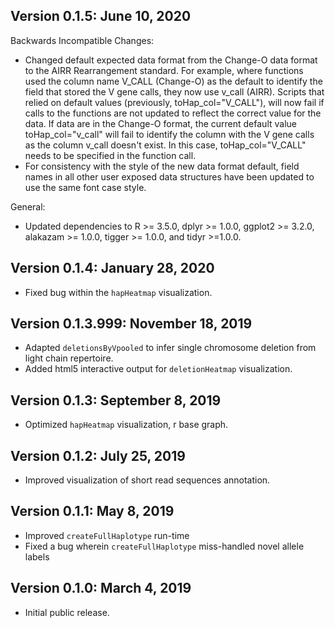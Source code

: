 Version 0.1.5: June 10, 2020
-------------------------------------------------------------------------------

Backwards Incompatible Changes:

+ Changed default expected data format from the Change-O data format to the AIRR Rearrangement standard. For example, where functions used the column name V_CALL (Change-O) as the default to identify the field that stored the V gene calls, they now use v_call (AIRR). Scripts that relied on default values (previously, toHap_col="V_CALL"), will now fail if calls to the functions are not updated to reflect the correct value for the data. If data are in the Change-O format, the current default value toHap_col="v_call" will fail to identify the column with the V gene calls as the column v_call doesn't exist. In this case, toHap_col="V_CALL" needs to be specified in the function call.
+ For consistency with the style of the new data format default, field names in all other user exposed data structures have been updated to use the same font case style.

General:

+ Updated dependencies to R >= 3.5.0, dplyr >= 1.0.0, ggplot2 >= 3.2.0, alakazam >= 1.0.0, tigger >= 1.0.0, and tidyr >=1.0.0.

Version 0.1.4:  January 28, 2020
-------------------------------------------------------------------------------
+ Fixed bug within the `hapHeatmap` visualization.

Version 0.1.3.999:  November 18, 2019
-------------------------------------------------------------------------------
+ Adapted `deletionsByVpooled` to infer single chromosome deletion from light chain repertoire.
+ Added html5 interactive output for `deletionHeatmap` visualization.

Version 0.1.3:  September 8, 2019
-------------------------------------------------------------------------------
+ Optimized `hapHeatmap` visualization, r base graph.

Version 0.1.2:  July 25, 2019
-------------------------------------------------------------------------------
+ Improved visualization of short read sequences annotation.

Version 0.1.1:  May 8, 2019
-------------------------------------------------------------------------------
+ Improved `createFullHaplotype` run-time
+ Fixed a bug wherein `createFullHaplotype` miss-handled novel allele labels

Version 0.1.0:  March 4, 2019
-------------------------------------------------------------------------------

+ Initial public release.
